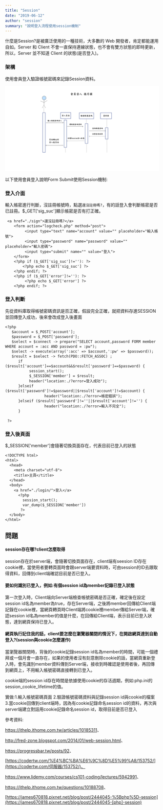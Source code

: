 ```yaml
---
title: "Session"
date: "2019-06-12"
author: "session"
summary: "說明登入流程使用session機制"
---
```


什麼是Session?是被廣泛使用的一種技術，大多數的 Web 開發者，肯定都能運用自如。Server 和 Client 不會一直保持連線狀態，也不會有雙方狀態的即時更新，所以，Server 並不知道 Client 的狀態(是否登入)。

### 架構

使用會員登入驗證帳號密碼來記錄Session資料。

![session](https://raw.githubusercontent.com/coolgood88142/markdown_note/master/assets/images/session.png)



以下使用會員登入說明Form Submit使用Session機制:

### 登入介面

輸入帳密進行判斷，沒註冊帳號時，點選`還沒註冊嗎?`，有的話登入會判斷帳密是否已註冊。$_GET['sig_suc']顯示帳密是否有打正確。

```
 <a href="./sign">還沒註冊嗎?</a>
    <form action="logcheck.php" method="post">
         <input type="text" name="account" value="" placeholder="輸入帳號">
         <input type="password" name="password" value="" placeholder="輸入密碼">
         <input type="submit" name="" value="登入">
    </form>
    <?php if ($_GET['sig_suc']!=''): ?>
        <?php echo $_GET['sig_suc'] ?>
    <?php endif; ?>
    <?php if ($_GET['error']!=''): ?>
         <?php echo $_GET['error'] ?>
    <?php endif; ?>
```

### 登入判斷

先從資料庫取得帳號密碼資訊是否正確，假設完全正確，就把資料存進SESSION並回傳登入成功，後來會改成登入後畫面

```
<?php
   $account = $_POST['account'];
   $password = $_POST['password'];
   $select = $connect -> prepare("SELECT account,password FORM member WHERE account = :acc AND password = :pw");
   $select -> execute(array(':acc' => $account,':pw' => $password));
   $result = $select -> fetch(PDO::FETCH_ASSOC) ;
      if ($result['account']==$account&&$result['password']==$password) {
           session_start();
           $_SESSION['member'] = $result;
           header("location:./?error=登入成功");
      }elseif ($result['password']!=$password||$result['account']!=$account) {
                  header("location:./?error=帳密錯誤");
      }elseif ($result['password']!=''||$result['account']!='') {
                  header("location:./?error=輸入不完全");
      }
      
 ?>
```

### 登入後頁面

$_SESSION['member']會隨著切換頁面存在，代表目前已登入的狀態

```
<!DOCTYPE html>
<html>
  <head>
    <meta charset="utf-8">
    <title>主頁</title>
  </head>
  <body>
    <a href="./login/">登入</a>
      <?php
        session_start();
        var_dump($_SESSION['member'])
       ?>
  </body>
</html>
```



## 問題

#### session存在哪?client怎麼取得

session存在於server端，會隨著切換頁面存在，client端有seesion ID存在cookie裡，當使用者要轉頁面時會跟server端要資料時，可由session的ID去跟取得資料，回傳到client端確認目前是否已登入。



#### 要如何識別已登入，例如:有個session id為member記錄已登入狀態

第一次登入時，Client端向Server端檢查帳號密碼是否正確，確定後在設定session id名為member為true，存在Server端，之後將member回傳給Client端記錄在cookie裡，當網頁轉頁時Client端將cookie裡member傳給Server端，確認session id名為member的值是什麼，在回傳給Client端，表示目前已登入狀態，達到網頁保持已登入。



#### 網頁執行記住我的話，client要怎麼在瀏覽器關閉的情況下，在開啟網頁達到自動登入?(session與cookie怎麼運作)

當瀏覽器關閉時，背後的cookie記錄session id名為member的時間，可能一個禮拜或一個月會一直存在，如果的使用者沒有刻意刪除cookie的話，當網頁重新登入時，會先識別member資料傳到Server端，接收到時確認是使用者後，再回傳到網頁上，不用輸入帳號密碼直接轉到已登入。

cookie端的session id存在時間是依據使用cookie的存活週期，例如:php.ini的session_cookie_lifetime的值。



實做:1.輸入帳號密碼頁面 2.驗證帳號密碼資料與記錄session id與cookie的檔案 3.當cookie回傳到client端時，因為有cookie記錄命名session id的資料，再次與server端建立對話用cookie記錄命名session id，取得目前是否已登入





參考資料:

<https://ithelp.ithome.com.tw/articles/10185311>、

<http://fred-zone.blogspot.com/2014/01/web-session.html>、

<https://progressbar.tw/posts/92>、

[https://codertw.com/%E4%BC%BA%E6%9C%8D%E5%99%A8/153752/](https://codertw.com/伺服器/153752/)、

<https://www.lidemy.com/courses/cs101-coding/lectures/5942991>、

<https://ithelp.ithome.com.tw/questions/10188708>、

[https://james670818.pixnet.net/blog/post/2444045-%5Bphp%5D-session](https://james670818.pixnet.net/blog/post/2444045-[php]-session)

